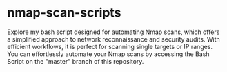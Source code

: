 # nmap-scan-scripts
Explore my bash script designed for automating Nmap scans, which offers a simplified approach to network reconnaissance and security audits. With efficient workflows, it is perfect for scanning single targets or IP ranges. You can effortlessly automate your Nmap scans by accessing the Bash Script on the "master" branch of this repository.
